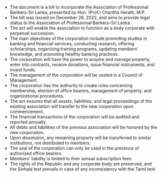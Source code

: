 - The document is a bill to incorporate the Association of Professional Bankers-Sri Lanka, presented by Hon. (Prof.) Charitha Herath, M.P.
- The bill was issued on December 26, 2022, and aims to provide legal status to the Association of Professional Bankers-Sri Lanka.
- The act will enable the association to function as a body corporate with perpetual succession.
- The main objectives of the corporation include promoting studies in banking and financial services, conducting research, offering scholarships, organizing training programs, updating members' knowledge, and promoting healthy banking practices.
- The corporation will have the power to acquire and manage property, enter into contracts, receive donations, issue financial instruments, and invest funds.
- The management of the corporation will be vested in a Council of Management.
- The corporation has the authority to create rules concerning membership, election of office bearers, management of property, and organizational procedures.
- The act ensures that all assets, liabilities, and legal proceedings of the existing association will transfer to the new corporation upon commencement.
- The financial transactions of the corporation will be audited and reported annually.
- All debts and liabilities of the previous association will be honored by the new corporation.
- Upon dissolution, any remaining property will be transferred to similar institutions, not distributed to members.
- The seal of the corporation can only be used in the presence of authorized office bearers.
- Members’ liability is limited to their annual subscription fees.
- The rights of the Republic and any corporate body are preserved, and the Sinhala text prevails in case of any inconsistency with the Tamil text.